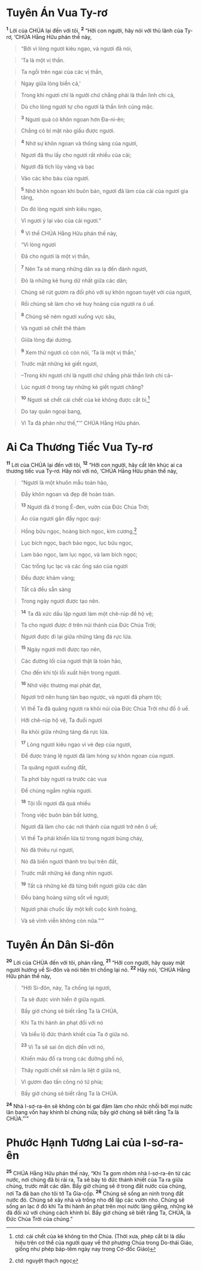 

# Tuyên Án Vua Ty-rơ
<sup><b>1</b></sup> Lời của CHÚA lại đến với tôi, <sup><b>2</b></sup> “Hỡi con người, hãy nói với thủ lãnh của Ty-rơ, ‘CHÚA Hằng Hữu phán thế này,


> “Bởi vì lòng ngươi kiêu ngạo, và ngươi đã nói,
>


> ‘Ta là một vị thần.
>


> Ta ngồi trên ngai của các vị thần,
>


> Ngay giữa lòng biển cả,’
>


> Trong khi ngươi chỉ là người chứ chẳng phải là thần linh chi cả,
>


> Dù cho lòng ngươi tự cho ngươi là thần linh cũng mặc.
>


> <sup><b>3</b></sup> Ngươi quả có khôn ngoan hơn Đa-ni-ên;
>


> Chẳng có bí mật nào giấu được ngươi.
>


> <sup><b>4</b></sup> Nhờ sự khôn ngoan và thông sáng của ngươi,
>


> Ngươi đã thu lấy cho ngươi rất nhiều của cải;
>


> Ngươi đã tích lũy vàng và bạc
>


> Vào các kho báu của ngươi.
>


> <sup><b>5</b></sup> Nhờ khôn ngoan khi buôn bán, ngươi đã làm của cải của ngươi gia tăng,
>


> Do đó lòng ngươi sinh kiêu ngạo,
>


> Vì ngươi ỷ lại vào của cải ngươi.”
>


> <sup><b>6</b></sup> Vì thế CHÚA Hằng Hữu phán thế này,
>


> “Vì lòng ngươi
>


> Đã cho ngươi là một vị thần,
>


> <sup><b>7</b></sup> Nên Ta sẽ mang những dân xa lạ đến đánh ngươi,
>


> Đó là những kẻ hung dữ nhất giữa các dân;
>


> Chúng sẽ rút gươm ra đối phó với sự khôn ngoan tuyệt vời của ngươi,
>


> Rồi chúng sẽ làm cho vẻ huy hoàng của ngươi ra ô uế.
>


> <sup><b>8</b></sup> Chúng sẽ ném ngươi xuống vực sâu,
>


> Và ngươi sẽ chết thê thảm
>


> Giữa lòng đại dương.
>


> <sup><b>9</b></sup> Xem thử ngươi có còn nói, ‘Ta là một vị thần,’
>


> Trước mặt những kẻ giết ngươi,
>


> –Trong khi ngươi chỉ là người chứ chẳng phải thần linh chi cả–
>


> Lúc ngươi ở trong tay những kẻ giết ngươi chăng?
>


> <sup><b>10</b></sup> Ngươi sẽ chết cái chết của kẻ không được cắt bì,[^2]
>


> Do tay quân ngoại bang,
>


> Vì Ta đã phán như thế,”’” CHÚA Hằng Hữu phán.
>

# Ai Ca Thương Tiếc Vua Ty-rơ
<sup><b>11</b></sup> Lời của CHÚA lại đến với tôi, <sup><b>12</b></sup> “Hỡi con người, hãy cất lên khúc ai ca thương tiếc vua Ty-rơ. Hãy nói với nó, ‘CHÚA Hằng Hữu phán thế này,


> “Ngươi là một khuôn mẫu toàn hảo,
>


> Đầy khôn ngoan và đẹp đẽ hoàn toàn.
>


> <sup><b>13</b></sup> Ngươi đã ở trong Ê-đen, vườn của Đức Chúa Trời;
>


> Áo của ngươi gắn đầy ngọc quý:
>


> Hồng bửu ngọc, hoàng bích ngọc, kim cương,[^1]
>


> Lục bích ngọc, bạch bảo ngọc, lục bửu ngọc,
>


> Lam bảo ngọc, lam lục ngọc, và lam bích ngọc;
>


> Các trống lục lạc và các ống sáo của ngươi
>


> Đều được khảm vàng;
>


> Tất cả đều sẵn sàng
>


> Trong ngày ngươi được tạo nên.
>


> <sup><b>14</b></sup> Ta đã xức dầu lập ngươi làm một chê-rúp để hộ vệ;
>


> Ta cho ngươi được ở trên núi thánh của Đức Chúa Trời;
>


> Ngươi được đi lại giữa những tảng đá rực lửa.
>


> <sup><b>15</b></sup> Ngày ngươi mới được tạo nên,
>


> Các đường lối của ngươi thật là toàn hảo,
>


> Cho đến khi tội lỗi xuất hiện trong ngươi.
>


> <sup><b>16</b></sup> Nhờ việc thương mại phát đạt,
>


> Ngươi trở nên hung tàn bạo ngược, và ngươi đã phạm tội;
>


> Vì thế Ta đã quăng ngươi ra khỏi núi của Đức Chúa Trời như đồ ô uế.
>


> Hỡi chê-rúp hộ vệ, Ta đuổi ngươi
>


> Ra khỏi giữa những tảng đá rực lửa.
>


> <sup><b>17</b></sup> Lòng ngươi kiêu ngạo vì vẻ đẹp của ngươi,
>


> Để được tráng lệ ngươi đã làm hỏng sự khôn ngoan của ngươi.
>


> Ta quăng ngươi xuống đất,
>


> Ta phơi bày ngươi ra trước các vua
>


> Để chúng ngắm nghía ngươi.
>


> <sup><b>18</b></sup> Tội lỗi ngươi đã quá nhiều
>


> Trong việc buôn bán bất lương,
>


> Ngươi đã làm cho các nơi thánh của ngươi trở nên ô uế;
>


> Vì thế Ta phải khiến lửa từ trong ngươi bùng cháy,
>


> Nó đã thiêu rụi ngươi,
>


> Nó đã biến ngươi thành tro bụi trên đất,
>


> Trước mắt những kẻ đang nhìn ngươi.
>


> <sup><b>19</b></sup> Tất cả những kẻ đã từng biết ngươi giữa các dân
>


> Đều bàng hoàng sửng sốt về ngươi;
>


> Ngươi phải chuốc lấy một kết cuộc kinh hoàng,
>


> Và sẽ vĩnh viễn không còn nữa.”’”
>

# Tuyên Án Dân Si-đôn
<sup><b>20</b></sup> Lời của CHÚA đến với tôi, phán rằng, <sup><b>21</b></sup> “Hỡi con người, hãy quay mặt ngươi hướng về Si-đôn và nói tiên tri chống lại nó. <sup><b>22</b></sup> Hãy nói, ‘CHÚA Hằng Hữu phán thế này,


> “Hỡi Si-đôn, này, Ta chống lại ngươi,
>


> Ta sẽ được vinh hiển ở giữa ngươi.
>


> Bấy giờ chúng sẽ biết rằng Ta là CHÚA,
>


> Khi Ta thi hành án phạt đối với nó
>


> Và biểu lộ đức thánh khiết của Ta ở giữa nó.
>


> <sup><b>23</b></sup> Vì Ta sẽ sai ôn dịch đến với nó,
>


> Khiến máu đổ ra trong các đường phố nó,
>


> Thây người chết sẽ nằm la liệt ở giữa nó,
>


> Vì gươm đao tấn công nó tứ phía;
>


> Bấy giờ chúng sẽ biết rằng Ta là CHÚA.
>

<sup><b>24</b></sup> Nhà I-sơ-ra-ên sẽ không còn bị gai đâm làm cho nhức nhối bởi mọi nước lân bang vốn hay khinh bỉ chúng nữa; bấy giờ chúng sẽ biết rằng Ta là CHÚA.”’”

# Phước Hạnh Tương Lai của I-sơ-ra-ên
<sup><b>25</b></sup> CHÚA Hằng Hữu phán thế này, “Khi Ta gom nhóm nhà I-sơ-ra-ên từ các nước, nơi chúng đã bị rải ra, Ta sẽ bày tỏ đức thánh khiết của Ta ra giữa chúng, trước mắt các dân. Bấy giờ chúng sẽ ở trong đất nước của chúng, nơi Ta đã ban cho tôi tớ Ta Gia-cốp. <sup><b>26</b></sup> Chúng sẽ sống an ninh trong đất nước đó. Chúng sẽ xây nhà và trồng nho để lập các vườn nho. Chúng sẽ sống an lạc ở đó khi Ta thi hành án phạt trên mọi nước láng giềng, những kẻ đã đối xử với chúng cách khinh bỉ. Bấy giờ chúng sẽ biết rằng Ta, CHÚA, là Đức Chúa Trời của chúng.”

[^1]: ctd: nguyệt thạch ngọc
[^2]: ctd: cái chết của kẻ không tin thờ Chúa. (Thời xưa, phép cắt bì là dấu hiệu trên cơ thể của người quay về thờ phượng Chúa trong Do-thái Giáo, giống như phép báp-têm ngày nay trong Cơ-đốc Giáo)
